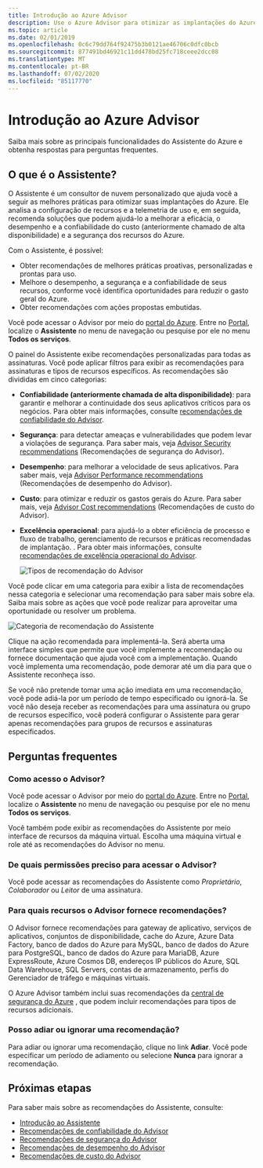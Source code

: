 ```yaml
---
title: Introdução ao Azure Advisor
description: Use o Azure Advisor para otimizar as implantações do Azure.
ms.topic: article
ms.date: 02/01/2019
ms.openlocfilehash: 0c6c79dd764f92475b3b0121ae46706c0dfc0bcb
ms.sourcegitcommit: 877491bd46921c11dd478bd25fc718ceee2dcc08
ms.translationtype: MT
ms.contentlocale: pt-BR
ms.lasthandoff: 07/02/2020
ms.locfileid: "85117770"
---
```

# <a name="introduction-to-azure-advisor"></a>Introdução ao Azure Advisor

Saiba mais sobre as principais funcionalidades do Assistente do Azure e obtenha respostas para perguntas frequentes.

## <a name="what-is-advisor"></a>O que é o Assistente?
O Assistente é um consultor de nuvem personalizado que ajuda você a seguir as melhores práticas para otimizar suas implantações do Azure. Ele analisa a configuração de recursos e a telemetria de uso e, em seguida, recomenda soluções que podem ajudá-lo a melhorar a eficácia, o desempenho e a confiabilidade do custo (anteriormente chamado de alta disponibilidade) e a segurança dos recursos do Azure.

Com o Assistente, é possível:
* Obter recomendações de melhores práticas proativas, personalizadas e prontas para uso. 
* Melhore o desempenho, a segurança e a confiabilidade de seus recursos, conforme você identifica oportunidades para reduzir o gasto geral do Azure.
* Obter recomendações com ações propostas embutidas.

Você pode acessar o Advisor por meio do [portal do Azure](https://aka.ms/azureadvisordashboard). Entre no [Portal](https://portal.azure.com), localize o **Assistente** no menu de navegação ou pesquise por ele no menu **Todos os serviços**.

O painel do Assistente exibe recomendações personalizadas para todas as assinaturas.  Você pode aplicar filtros para exibir as recomendações para assinaturas e tipos de recursos específicos.  As recomendações são divididas em cinco categorias: 

* **Confiabilidade (anteriormente chamada de alta disponibilidade)**: para garantir e melhorar a continuidade dos seus aplicativos críticos para os negócios. Para obter mais informações, consulte [recomendações de confiabilidade do Advisor](advisor-high-availability-recommendations.md).
* **Segurança**: para detectar ameaças e vulnerabilidades que podem levar a violações de segurança. Para saber mais, veja [Advisor Security recommendations](advisor-security-recommendations.md) (Recomendações de segurança do Advisor).
* **Desempenho**: para melhorar a velocidade de seus aplicativos. Para saber mais, veja [Advisor Performance recommendations](advisor-performance-recommendations.md) (Recomendações de desempenho do Advisor).
* **Custo**: para otimizar e reduzir os gastos gerais do Azure. Para saber mais, veja [Advisor Cost recommendations](advisor-cost-recommendations.md) (Recomendações de custo do Advisor).
* **Excelência operacional**: para ajudá-lo a obter eficiência de processo e fluxo de trabalho, gerenciamento de recursos e práticas recomendadas de implantação. . Para obter mais informações, consulte [recomendações de excelência operacional do Advisor](advisor-operational-excellence-recommendations.md).

  ![Tipos de recomendação do Advisor](./media/advisor-overview/advisor-dashboard.png)

Você pode clicar em uma categoria para exibir a lista de recomendações nessa categoria e selecionar uma recomendação para saber mais sobre ela.  Saiba mais sobre as ações que você pode realizar para aproveitar uma oportunidade ou resolver um problema.

![Categoria de recomendação do Assistente](./media/advisor-overview/advisor-ha-category-example.png) 

Clique na ação recomendada para implementá-la.  Será aberta uma interface simples que permite que você implemente a recomendação ou fornece documentação que ajuda você com a implementação.  Quando você implementa uma recomendação, pode demorar até um dia para que o Assistente reconheça isso.

Se você não pretende tomar uma ação imediata em uma recomendação, você pode adiá-la por um período de tempo especificado ou ignorá-la.  Se você não deseja receber as recomendações para uma assinatura ou grupo de recursos específico, você poderá configurar o Assistente para gerar apenas recomendações para grupos de recursos e assinaturas especificados.

## <a name="frequently-asked-questions"></a>Perguntas frequentes

### <a name="how-do-i-access-advisor"></a>Como acesso o Advisor?
Você pode acessar o Advisor por meio do [portal do Azure](https://aka.ms/azureadvisordashboard). Entre no [Portal](https://portal.azure.com), localize o **Assistente** no menu de navegação ou pesquise por ele no menu **Todos os serviços**.

Você também pode exibir as recomendações do Assistente por meio interface de recursos da máquina virtual. Escolha uma máquina virtual e role até as recomendações do Advisor no menu. 

### <a name="what-permissions-do-i-need-to-access-advisor"></a>De quais permissões preciso para acessar o Advisor?
 
Você pode acessar as recomendações do Assistente como *Proprietário*, *Colaborador* ou *Leitor* de uma assinatura.

### <a name="what-resources-does-advisor-provide-recommendations-for"></a>Para quais recursos o Advisor fornece recomendações?

O Advisor fornece recomendações para gateway de aplicativo, serviços de aplicativos, conjuntos de disponibilidade, cache do Azure, Azure Data Factory, banco de dados do Azure para MySQL, banco de dados do Azure para PostgreSQL, banco de dados do Azure para MariaDB, Azure ExpressRoute, Azure Cosmos DB, endereços IP públicos do Azure, SQL Data Warehouse, SQL Servers, contas de armazenamento, perfis do Gerenciador de tráfego e máquinas virtuais.

O Azure Advisor também inclui suas recomendações da [central de segurança do Azure](https://docs.microsoft.com/azure/security-center/security-center-recommendations) , que podem incluir recomendações para tipos de recursos adicionais.

### <a name="can-i-postpone-or-dismiss-a-recommendation"></a>Posso adiar ou ignorar uma recomendação?

Para adiar ou ignorar uma recomendação, clique no link **Adiar**. Você pode especificar um período de adiamento ou selecione **Nunca** para ignorar a recomendação.

## <a name="next-steps"></a>Próximas etapas

Para saber mais sobre as recomendações do Assistente, consulte:

* [Introdução ao Assistente](advisor-get-started.md)
* [Recomendações de confiabilidade do Advisor](advisor-high-availability-recommendations.md)
* [Recomendações de segurança do Advisor](advisor-security-recommendations.md)
* [Recomendações de desempenho do Advisor](advisor-performance-recommendations.md)
* [Recomendações de custo do Advisor](advisor-cost-recommendations.md)
